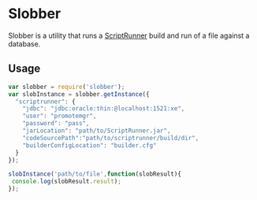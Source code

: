 # Slobber
Slobber is a utility that runs a [ScriptRunner](https://github.com/Fivium/ScriptRunner) build and run of a file against a database.
## Usage
```javascript
var slobber = require('slobber');
var slobInstance = slobber.getInstance({
  "scriptrunner": {
    "jdbc": "jdbc:oracle:thin:@localhost:1521:xe",
    "user": "promotemgr",
    "password": "pass",
    "jarLocation": "path/to/ScriptRunner.jar",
    "codeSourcePath":"path/to/scriptrunner/build/dir",
    "builderConfigLocation": "builder.cfg"
  }
});

slobInstance('path/to/file',function(slobResult){
 console.log(slobResult.result);
});
```
